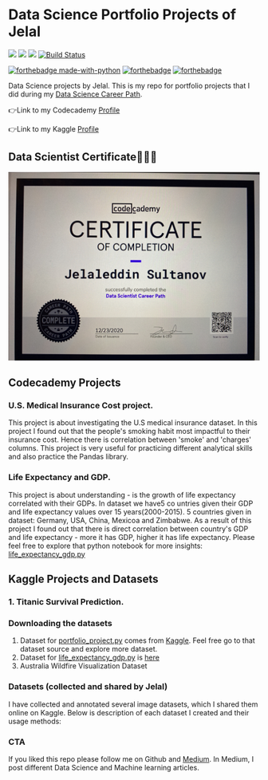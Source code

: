 # Data Science Portfolio Projects of Jelal

![](https://img.shields.io/badge/Tensorflow->=2.0-green) ![](https://img.shields.io/badge/Python->=3.6-blue) ![](https://img.shields.io/badge/powered_by-Keras-orange) [![Build Status](https://travis-ci.org/joemccann/dillinger.svg?branch=master)](https://travis-ci.org/joemccann/dillinger)

[![forthebadge made-with-python](http://ForTheBadge.com/images/badges/made-with-python.svg)](https://www.python.org/) [![forthebadge](https://forthebadge.com/images/badges/built-with-love.svg)](https://forthebadge.com) [![forthebadge](https://forthebadge.com/images/badges/powered-by-black-magic.svg)](https://forthebadge.com)

Data Science projects by Jelal. This is my repo for portfolio projects that I did during my [Data Science Career Path](https://www.codecademy.com/learn/paths/data-science).

👉Link to my Codecademy [Profile](https://www.codecademy.com/profiles/JelaleddinSultanov)

👉Link to my Kaggle [Profile](https://www.kaggle.com/aladdinss)

## Data Scientist Certificate👨🏻‍💻

![Certificate](https://github.com/jenapss/DataScience/blob/main/Certificates/camphoto_959030623.JPG?raw=true)

## Codecademy Projects

### U.S. Medical Insurance Cost project.

This project is about investigating the U.S medical insurance dataset. In this project I found out that the people's smoking habit most impactful to their insurance cost. Hence there is correlation between 'smoke' and 'charges' columns. This project is very useful for practicing different analytical skills and also practice the Pandas library.

### Life Expectancy and GDP.

This project is about understanding - is the growth of life expectancy correlated with their GDPs. In dataset we have5 co untries given their GDP and life expectancy values over 15 years(2000-2015). 5 countries given in dataset: Germany, USA, China, Mexicoa and Zimbabwe. As a result of this project I found out that there is direct correlation between country's GDP and life expectancy - more it has GDP, higher it has life expectancy. Please feel free to explore that python notebook for more insights: [life_expectancy_gdp.py](https://github.com/jenapss/DataScience/blob/main/life_expectancy_gdp.ipynb)

## Kaggle Projects and Datasets

### 1. Titanic Survival Prediction.

### Downloading the datasets

1. Dataset for [portfolio_project.py](https://github.com/jenapss/DataScience/blob/main/portfolio_project.py) comes from [Kaggle](https://www.kaggle.com/mirichoi0218/insurance). Feel free go to that dataset source and explore more dataset.
2. Dataset for [life_expectancy_gdp.py](https://github.com/jenapss/DataScience/blob/main/life_expectancy_gdp.ipynb) is [here](https://github.com/jenapss/DataScience/blob/main/all_data.csv)
3. Australia Wildfire Visualization Dataset

### Datasets (collected and shared by Jelal)

I have collected and annotated several image datasets, which I shared them online on Kaggle. Below is description of each dataset I created and their usage methods:

### CTA

If you liked this repo please follow me on Github and [Medium](jelal.medium.com). In Medium, I post different Data Science and Machine learning articles.
